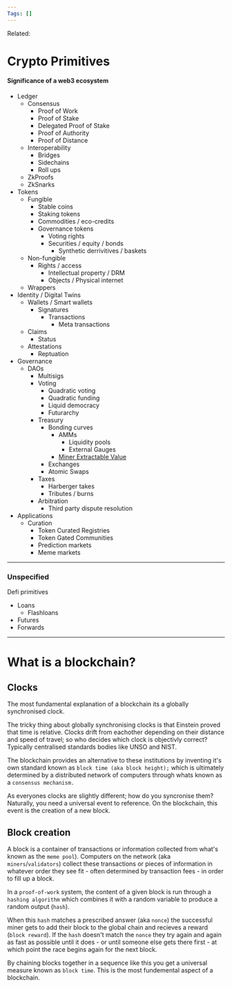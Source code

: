```yaml
---
Tags: []
---
```

Related: 
# Crypto Primitives


#### Significance of a web3 ecosystem
- Ledger
	- Consensus
		- Proof of Work
		- Proof of Stake
		- Delegated Proof of Stake 
		- Proof of Authority
		- Proof of Distance
	- Interoperability
		- Bridges 
		- Sidechains
		- Roll ups
	- ZkProofs
	- ZkSnarks
- Tokens
	- Fungible
		- Stable coins
		- Staking tokens
		- Commodities / eco-credits
		- Governance tokens
			- Voting rights
			- Securities / equity / bonds
				- Synthetic derrivitives / baskets
	- Non-fungible
		- Rights / access
			- Intellectual property / DRM 
			- Objects / Physical internet  
	- Wrappers
- Identity / Digital Twins 
	- Wallets / Smart wallets
		- Signatures
			- Transactions
				- Meta transactions
	- Claims
		- Status
	- Attestations
		- Reptuation
- Governance
	- DAOs
		- Multisigs
		- Voting
			- Quadratic voting
			- Quadratic funding
			- Liquid democracy
			- Futurarchy
		- Treasury
			- Bonding curves
				- AMMs
					- Liquidity pools
					- External Gauges
				- [Miner Extractable Value](https://blog.chain.link/what-is-miner-extractable-value-mev/#:~:text=One%20such%20example%20is%20Miner,excluding%20transactions%20within%20a%20block)
			- Exchanges
			- Atomic Swaps
		- Taxes
			- Harberger takes
			- Tributes / burns
		- Arbitration 
			- Third party dispute resolution
- Applications
	- Curation
		- Token Curated Registries
		- Token Gated Communities
		- Prediction markets 
		- Meme markets

---
### Unspecified
Defi primitives
- Loans
	- Flashloans
- Futures
- Forwards

---

# What is a blockchain? 

## Clocks

The most fundamental explanation of a blockchain its a globally synchronised clock.

The tricky thing about globally synchronising clocks is that Einstein proved that time is relative. Clocks drift from eachother depending on their distance and speed of travel; so who decides which clock is objectivly correct? Typically centralised standards bodies like UNSO and NIST.

The blockchain provides an alternative to these institutions by inventing it's own standard known as `block time (aka block height);` which is ultimately determined by a distributed network of computers through whats known as a `consensus mechanism.`

As everyones clocks are slightly different; how do you syncronise them? Naturally, you need a universal event to reference. On the blockchain, this event is the creation of a new block.

## Block creation

A block is a container of transactions or information collected from what's known as the `meme pool`). Computers on the network (aka `miners`/`validators`) collect these transactions or pieces of information in whatever order they see fit - often determined by transaction fees - in order to fill up a block.

In a `proof-of-work` system, the content of a given block is run through a `hashing algorithm` which combines it with a random variable to produce a random output (`hash`).

When this `hash` matches a prescribed answer (aka `nonce`) the successful miner gets to add their block to the global chain and recieves a reward (`block reward`). If the `hash` doesn't match the `nonce` they try again and again as fast as possible until it does - or until someone else gets there first - at which point the race begins again for the next block.

By chaining blocks together in a sequence like this you get a universal measure known as `block time`. This is the most fundemental aspect of a blockchain.